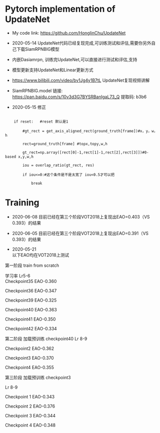 # Pytorch implementation of UpdateNet

- My code link: https://github.com/HonglinChu/UpdateNet
- 2020-05-14 UpdateNet代码已经复现完成,可训练测试和评估,需要你另外自己下载SiamRPNBIG模型
- 内嵌Dasiamrpn, 训练完UpdateNet,可以直接进行测试和评估,支持 
- 模型更新支持UpdateNet和Linear更新方式
- https://www.bilibili.com/video/bv1Jg4y1B7tL UpdateNet复现视频讲解
- SiamRPNBIG.model 链接: https://pan.baidu.com/s/10v3d3G7BYSRBanIgaL73_Q 提取码: b3b6

- 2020-05-15 修正
``` 关于create_template.py文件中138行  'get_axis_aligned_rect'不存在的问题，注释掉get_axis_aigned_rect函数

    if reset:   #reset 默认是1               

        #gt_rect = get_axis_aligned_rect(ground_truth[frame])#x，y，w，h

        rect=ground_truth[frame] #topx,topy,w,h

        gt_rect=np.array([rect[0]-1,rect[1]-1,rect[2],rect[3]])#0-based x,y,w,h

        iou = overlap_ratio(gt_rect, res)

        if iou<=0:#这个条件是不是太宽了 iou<0.5才可以把

            break   
``` 

# Training

- 2020-06-08
目前已经在第三个阶段VOT2018上复现出EAO=0.403（VS 0.393）的结果

- 2020-06-05 
目前已经在第三个阶段VOT2018上复现出EAO=0.391（VS 0.393）的结果

- 2020-05-21  
以下EAO均在VOT2018上测试 

第一阶段 train from scratch

学习率 Lr5-6  
Checkpoint35      EAO-0.360

Checkpoint36      EAO-0.347

Checkpoint39      EAO-0.325

Checkpoint40      EAO-0.363  

Checkpoint41      EAO-0.350

Checkpoint42      EAO-0.334


第二阶段 加载预训练 checkpoint40
Lr 8-9 

Checkpoint2  EAO-0.362

Checkpoint3  EAO-0.370

Checkpoint4  EAO-0.355


第三阶段 加载预训练 checkpoint3

Lr 8-9 

Checkpoint 1   EAO-0.343

Checkpoint 2   EAO-0.376

Checkpoint 3   EAO-0.344

Checkpoint 4   EAO-0.348

